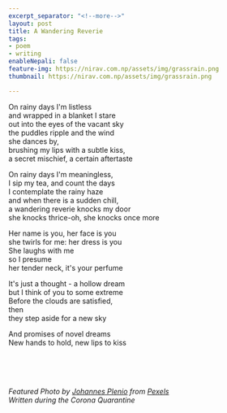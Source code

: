 ```yaml
---
excerpt_separator: "<!--more-->"
layout: post
title: A Wandering Reverie
tags:
- poem
- writing
enableNepali: false
feature-img: https://nirav.com.np/assets/img/grassrain.png
thumbnail: https://nirav.com.np/assets/img/grassrain.png

---
```

<!--more-->

On rainy days I'm listless  
and wrapped in a blanket I stare  
out into the eyes of the vacant sky  
the puddles ripple and the wind  
she dances by,  
brushing my lips with a subtle kiss,  
a secret mischief, a certain aftertaste

On rainy days I'm meaningless,  
I sip my tea, and count the days  
I contemplate the rainy haze  
and when there is a sudden chill,  
a wandering reverie knocks my door  
she knocks thrice-oh, she knocks once more

Her name is you, her face is you  
she twirls for me: her dress is you  
She laughs with me  
so I presume  
her tender neck, it's your perfume

It's just a thought - a hollow dream  
but I think of you to some extreme  
Before the clouds are satisfied,  
then  
they step aside for a new sky

And promises of novel dreams  
New hands to hold, new lips to kiss

<br><br><br>

_Featured Photo by_ [_Johannes Plenio_](https://www.pexels.com/@jplenio?utm_content=attributionCopyText&utm_medium=referral&utm_source=pexels) _from_ [_Pexels_](https://www.pexels.com/photo/closeup-photo-of-green-grass-field-1423601/?utm_content=attributionCopyText&utm_medium=referral&utm_source=pexels) <br> 
_Written during the Corona Quarantine_